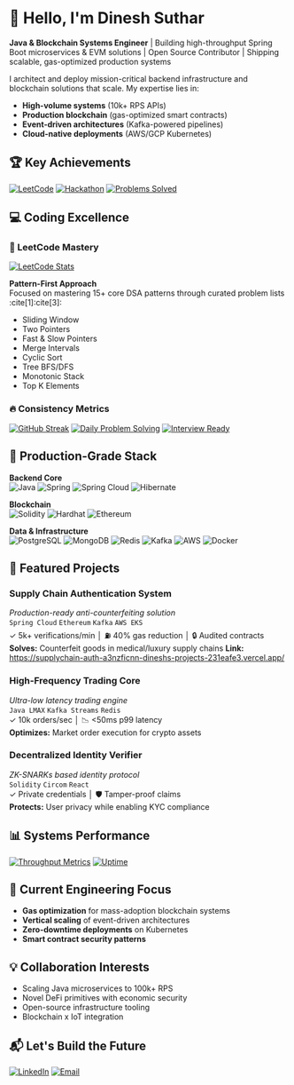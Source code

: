 # 👋 Hello, I'm Dinesh Suthar

**Java & Blockchain Systems Engineer** | Building high-throughput Spring Boot microservices & EVM solutions | Open Source Contributor | Shipping scalable, gas-optimized production systems 

I architect and deploy mission-critical backend infrastructure and blockchain solutions that scale. My expertise lies in:
- **High-volume systems** (10k+ RPS APIs)
- **Production blockchain** (gas-optimized smart contracts)
- **Event-driven architectures** (Kafka-powered pipelines)
- **Cloud-native deployments** (AWS/GCP Kubernetes)

## 🏆 Key Achievements
[![LeetCode](https://img.shields.io/badge/dynamic/json?url=https%3A%2F%2Fleetcode-badge.vercel.app%2Fapi%2Fusers%2Fdinesh_12334&query=%24.solved&label=LeetCode&color=black&logo=leetcode&logoColor=gold&style=flat)](https://leetcode.com/dinesh_12334/)
[![Hackathon](https://img.shields.io/badge/🏆_2nd_Runner_Up-Multi_Purpose_AI_Chatbot-blueviolet?style=flat)]()
[![Problems Solved](https://custom-icon-badges.demolab.com/badge/✅_500%2B_LeetCode_Solutions-8A2BE2?logo=terminal)](https://leetcode.com/dinesh_12334/)

## 💻 Coding Excellence
### 🧠 LeetCode Mastery
[![LeetCode Stats](https://leetcard.jacoblin.cool/dinesh_12334?theme=dark&font=Karla&extension=activity)](https://leetcode.com/dinesh_12334/)

**Pattern-First Approach**  
Focused on mastering 15+ core DSA patterns through curated problem lists :cite[1]:cite[3]:
- Sliding Window
- Two Pointers
- Fast & Slow Pointers
- Merge Intervals
- Cyclic Sort
- Tree BFS/DFS
- Monotonic Stack
- Top K Elements

### 🔥 Consistency Metrics
[![GitHub Streak](https://streak-stats.demolab.com/?user=dineshsuthar123&theme=tokyonight&fire=DD472C)](https://github.com/dineshsuthar123)
[![Daily Problem Solving](https://custom-icon-badges.demolab.com/badge/⏱️_Avg_30_mins/day-Focused_Practice-2CB3E8?logo=clock)]()
[![Interview Ready](https://custom-icon-badges.demolab.com/badge/✅_300%2B_Curated_Problems-Interview_Ready-00C4CC?logo=star)](https://medium.com/algomaster-io/how-to-start-leetcode-in-2025-as-a-beginner-5306b44e42f9)

## 🔧 Production-Grade Stack
**Backend Core**  
![Java](https://img.shields.io/badge/Java-ED8B00?logo=openjdk&logoColor=white)
![Spring](https://img.shields.io/badge/Spring_Boot-6DB33F?logo=spring&logoColor=white)
![Spring Cloud](https://img.shields.io/badge/Spring_Cloud-6DB33F?logo=spring&logoColor=white)
![Hibernate](https://img.shields.io/badge/Hibernate-59666C?logo=hibernate&logoColor=white)

**Blockchain**  
![Solidity](https://img.shields.io/badge/Solidity-363636?logo=solidity&logoColor=white)
![Hardhat](https://img.shields.io/badge/Hardhat-FFF100?logo=ethereum&logoColor=black)
![Ethereum](https://img.shields.io/badge/EVM-3C3C3D?logo=ethereum&logoColor=white)

**Data & Infrastructure**  
![PostgreSQL](https://img.shields.io/badge/PostgreSQL-316192?logo=postgresql&logoColor=white)
![MongoDB](https://img.shields.io/badge/MongoDB-47A248?logo=mongodb&logoColor=white)
![Redis](https://img.shields.io/badge/Redis-DC382D?logo=redis&logoColor=white)
![Kafka](https://img.shields.io/badge/Apache_Kafka-231F20?logo=apachekafka&logoColor=white)
![AWS](https://img.shields.io/badge/AWS-232F3E?logo=amazonaws&logoColor=white)
![Docker](https://img.shields.io/badge/Docker-2496ED?logo=docker&logoColor=white)

## 🚀 Featured Projects

### Supply Chain Authentication System
*Production-ready anti-counterfeiting solution*  
`Spring Cloud` `Ethereum` `Kafka` `AWS EKS`  
✓ 5k+ verifications/min │ ⛽ 40% gas reduction │ 🔒 Audited contracts  
**Solves:** Counterfeit goods in medical/luxury supply chains
**Link:** https://supplychain-auth-a3nzficnn-dineshs-projects-231eafe3.vercel.app/

### High-Frequency Trading Core 
*Ultra-low latency trading engine*  
`Java LMAX` `Kafka Streams` `Redis`  
✓ 10k orders/sec │ 📉 <50ms p99 latency  
**Optimizes:** Market order execution for crypto assets

### Decentralized Identity Verifier
*ZK-SNARKs based identity protocol*  
`Solidity` `Circom` `React`  
✓ Private credentials │ 🛡️ Tamper-proof claims  
**Protects:** User privacy while enabling KYC compliance

## 📊 Systems Performance
[![Throughput Metrics](https://custom-icon-badges.demolab.com/badge/📈_10k_RPS-API_Throughput-green?style=flat&logo=graph-up)]()
[![Uptime](https://custom-icon-badges.demolab.com/badge/🟢_95%25-Uptime_SLA-blue?style=flat&logo=shield-check)]()

## 🌱 Current Engineering Focus
- **Gas optimization** for mass-adoption blockchain systems
- **Vertical scaling** of event-driven architectures
- **Zero-downtime deployments** on Kubernetes
- **Smart contract security patterns**

## 💡 Collaboration Interests
- Scaling Java microservices to 100k+ RPS
- Novel DeFi primitives with economic security
- Open-source infrastructure tooling
- Blockchain x IoT integration

## 📬 Let's Build the Future
[![LinkedIn](https://img.shields.io/badge/LinkedIn-Connect-0A66C2?logo=linkedin)](https://www.linkedin.com/in/dinesh-suthar-45b555287/)
[![Email](https://img.shields.io/badge/Email-Contact-D14836?logo=gmail)](mailto:dinesh.suthar18sld@gmail.com)
